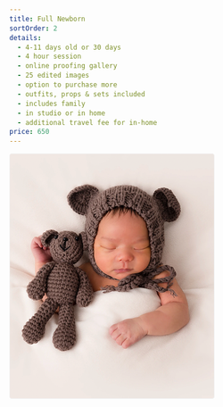 ```yaml
---
title: Full Newborn
sortOrder: 2
details:
  - 4-11 days old or 30 days
  - 4 hour session
  - online proofing gallery
  - 25 edited images
  - option to purchase more
  - outfits, props & sets included
  - includes family
  - in studio or in home
  - additional travel fee for in-home
price: 650
---
```


![Full Newborn.](../../assets/fullNewborn.png)
